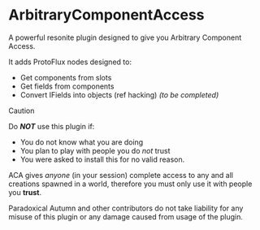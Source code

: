 # ArbitraryComponentAccess
A powerful resonite plugin designed to give you Arbitrary Component Access.

It adds ProtoFlux nodes designed to:
- Get components from slots
- Get fields from components
- Convert IFields into objects (ref hacking) *(to be completed)*

> [!CAUTION]
>
> Do ***NOT*** use this plugin if:
> - You do not know what you are doing
> - You plan to play with people you do *not* trust
> - You were asked to install this for no valid reason.
> 
> ACA gives *anyone* (in your session) complete access to any and all creations spawned in a world, therefore you must only use it with people you __trust__.
> 
> Paradoxical Autumn and other contributors do not take liability for any misuse of this plugin or any damage caused from usage of the plugin.
